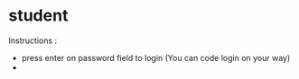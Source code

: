 # student

Instructions :
 * press enter on password field to login (You can code login on your way)
 * 
